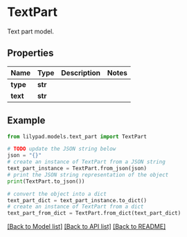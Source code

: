 # TextPart

Text part model.

## Properties

Name | Type | Description | Notes
------------ | ------------- | ------------- | -------------
**type** | **str** |  | 
**text** | **str** |  | 

## Example

```python
from lilypad.models.text_part import TextPart

# TODO update the JSON string below
json = "{}"
# create an instance of TextPart from a JSON string
text_part_instance = TextPart.from_json(json)
# print the JSON string representation of the object
print(TextPart.to_json())

# convert the object into a dict
text_part_dict = text_part_instance.to_dict()
# create an instance of TextPart from a dict
text_part_from_dict = TextPart.from_dict(text_part_dict)
```
[[Back to Model list]](../README.md#documentation-for-models) [[Back to API list]](../README.md#documentation-for-api-endpoints) [[Back to README]](../README.md)


